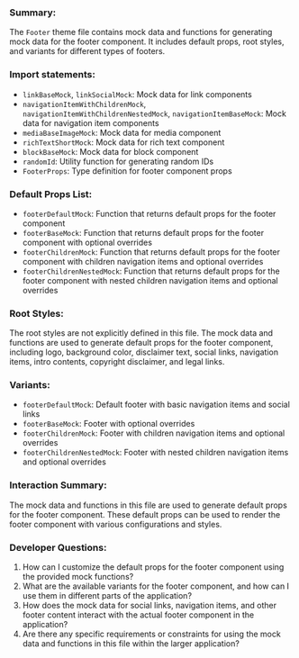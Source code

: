 ### Summary:
The `Footer` theme file contains mock data and functions for generating mock data for the footer component. It includes default props, root styles, and variants for different types of footers.

### Import statements:
- `linkBaseMock`, `linkSocialMock`: Mock data for link components
- `navigationItemWithChildrenMock`, `navigationItemWithChildrenNestedMock`, `navigationItemBaseMock`: Mock data for navigation item components
- `mediaBaseImageMock`: Mock data for media component
- `richTextShortMock`: Mock data for rich text component
- `blockBaseMock`: Mock data for block component
- `randomId`: Utility function for generating random IDs
- `FooterProps`: Type definition for footer component props

### Default Props List:
- `footerDefaultMock`: Function that returns default props for the footer component
- `footerBaseMock`: Function that returns default props for the footer component with optional overrides
- `footerChildrenMock`: Function that returns default props for the footer component with children navigation items and optional overrides
- `footerChildrenNestedMock`: Function that returns default props for the footer component with nested children navigation items and optional overrides

### Root Styles:
The root styles are not explicitly defined in this file. The mock data and functions are used to generate default props for the footer component, including logo, background color, disclaimer text, social links, navigation items, intro contents, copyright disclaimer, and legal links.

### Variants:
- `footerDefaultMock`: Default footer with basic navigation items and social links
- `footerBaseMock`: Footer with optional overrides
- `footerChildrenMock`: Footer with children navigation items and optional overrides
- `footerChildrenNestedMock`: Footer with nested children navigation items and optional overrides

### Interaction Summary:
The mock data and functions in this file are used to generate default props for the footer component. These default props can be used to render the footer component with various configurations and styles.

### Developer Questions:
1. How can I customize the default props for the footer component using the provided mock functions?
2. What are the available variants for the footer component, and how can I use them in different parts of the application?
3. How does the mock data for social links, navigation items, and other footer content interact with the actual footer component in the application?
4. Are there any specific requirements or constraints for using the mock data and functions in this file within the larger application?